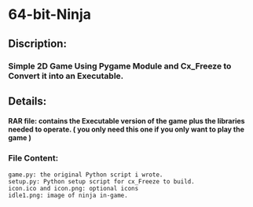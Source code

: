 # 64-bit-Ninja
## Discription: 
### Simple 2D Game Using Pygame Module and Cx_Freeze to Convert it into an Executable.

## Details:

#### RAR file: contains the Executable version of the game plus the libraries needed to operate. ( you only need this one if you only want to play the game )
	
### File Content: 
	game.py: the original Python script i wrote.
	setup.py: Python setup script for cx_Freeze to build.
	icon.ico and icon.png: optional icons
	idle1.png: image of ninja in-game.
